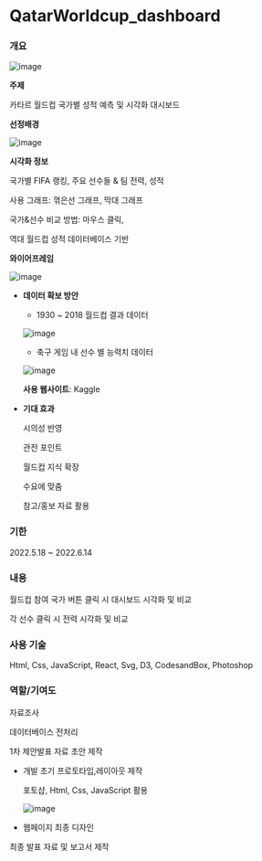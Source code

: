 # QatarWorldcup_dashboard


### 개요

![image](https://github.com/ch0rckbean/QatarWorldcup_dashboard/assets/86273626/9d82d460-74c2-4634-9779-35cb48a1e9df)

**주제**

카타르 월드컵 국가별 성적 예측 및 시각화 대시보드

**선정배경**

![image](https://github.com/ch0rckbean/QatarWorldcup_dashboard/assets/86273626/5bfcd58d-6c45-46f8-83c5-398ffdb87ddc)

**시각화 정보**

국가별 FIFA 랭킹, 주요 선수들 & 팀 전력, 성적

사용 그래프: 꺾은선 그래프, 막대 그래프

국가&선수 비교 방법: 마우스 클릭, 

역대 월드컵 성적 데이터베이스 기반

**와이어프레임**

![image](https://github.com/ch0rckbean/QatarWorldcup_dashboard/assets/86273626/92cd3677-d3c8-4717-9b35-43fdb9d23133)

- **데이터 확보 방안**
    - 1930 ~ 2018 월드컵 결과 데이터
        
    ![image](https://github.com/ch0rckbean/QatarWorldcup_dashboard/assets/86273626/38e39045-fc2b-41c2-b285-0efcbc39121b)
        
    - 축구 게임 내 선수 별 능력치 데이터
        
    ![image](https://github.com/ch0rckbean/QatarWorldcup_dashboard/assets/86273626/fe4bf938-978f-42d9-9ee3-d663d1dd2252)
        
    
    **사용 웹사이트**: Kaggle
    
- **기대 효과**
    
    시의성 반영
    
    관전 포인트
    
    월드컵 지식 확장
    
    수요에 맞춤
    
    참고/홍보 자료 활용 
    

### 기한

2022.5.18 ~ 2022.6.14

### 내용

월드컵 참여 국가 버튼 클릭 시 대시보드 시각화 및 비교

각 선수 클릭 시 전력 시각화 및 비교


### 사용 기술

Html, Css, JavaScript, React, Svg, D3, CodesandBox, Photoshop

### 역할/기여도

자료조사

데이터베이스 전처리

1차 제안발표 자료 초안 제작

- 개발 초기 프로토타입,레이아웃 제작
    
    포토샵, Html, Css, JavaScript 활용
    
    ![image](https://github.com/ch0rckbean/QatarWorldcup_dashboard/assets/86273626/50d57e02-8216-497a-b261-ca5cd197216c)

    
- 웹페이지 최종 디자인
    

최종 발표 자료 및 보고서 제작
